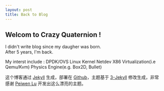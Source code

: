 ```yaml
---
layout: post
title: Back to Blog
---
```


## Welcom to Crazy Quaternion !
   I didn't write blog since my daugher was born.  
   After 5 years,  I'm back.

   My interst include :
    DPDK/OVS 
    Linux Kernel Netdev
    X86 Virtualization(i.e Qemu/Kvm)
    Physics Engine(e.g. Box2D, Bullet)


















这个博客通过 [Jekyll](http://jekyllrb.com/) 生成，部署在 [Github](https://pages.github.com)，主题基于 [3-Jekyll](https://github.com/P233/3-Jekyll) 修改生成，非常感谢 [Peiwen Lu](https://github.com/P233) 开发出这么漂亮的主题。

